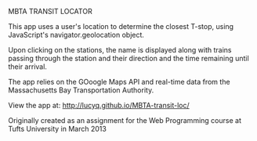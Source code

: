 MBTA TRANSIT LOCATOR

This app uses a user's location to determine the closest T-stop, using JavaScript's navigator.geolocation object.

Upon clicking on the stations, the name is displayed along with trains passing through the station and their direction and the time remaining until their arrival.


The app relies on the GOoogle Maps API and real-time data from the Massachusetts Bay Transportation Authority.


View the app at: http://lucyq.github.io/MBTA-transit-loc/


Originally created as an assignment for the Web Programming course at Tufts University in March 2013


